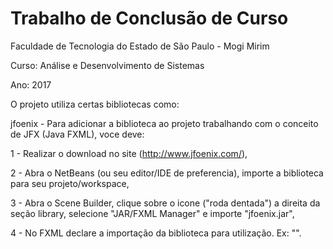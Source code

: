 # Trabalho de Conclusão de Curso

Faculdade de Tecnologia do Estado de São Paulo - Mogi Mirim

Curso: Análise e Desenvolvimento de Sistemas

Ano: 2017

O projeto utiliza certas bibliotecas como:

jfoenix -  Para adicionar a biblioteca ao projeto trabalhando com o conceito de JFX (Java FXML), voce deve:

  1 - Realizar o download no site (http://www.jfoenix.com/),
  
  2 - Abra o NetBeans (ou seu editor/IDE de preferencia), importe a biblioteca para seu projeto/workspace,
  
  3 - Abra o Scene Builder, clique sobre o icone ("roda dentada") a direita da seção library, selecione "JAR/FXML Manager" e importe "jfoenix.jar",
  
  4 - No FXML declare a importação da biblioteca para utilização. Ex: "<?import com.jfoenix.controls.JFXButton?>".

